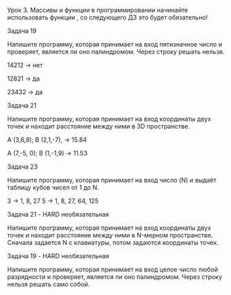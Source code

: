 Урок 3. Массивы и функции в программировании
начинайте использовать функции , со следующего ДЗ это будет обязательно!

Задача 19

Напишите программу, которая принимает на вход пятизначное число и проверяет, является ли оно палиндромом. Через строку решать нельзя.

14212 -> нет

12821 -> да

23432 -> да

Задача 21

Напишите программу, которая принимает на вход координаты двух точек и находит расстояние между ними в 3D пространстве.

A (3,6,8); B (2,1,-7), -> 15.84

A (7,-5, 0); B (1,-1,9) -> 11.53

Задача 23

Напишите программу, которая принимает на вход число (N) и выдаёт таблицу кубов чисел от 1 до N.

3 -> 1, 8, 27
5 -> 1, 8, 27, 64, 125

Задача 21 - HARD необязательная

Напишите программу, которая принимает на вход координаты двух точек и находит расстояние между ними в N-мерном пространстве. Сначала задается N с клавиатуры, потом задаются координаты точек.

Задача 19 - HARD необязательная

Напишите программу, которая принимает на вход целое число любой разрядности и проверяет, является ли оно палиндромом. Через строку нельзя решать само собой.